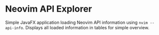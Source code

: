 # Neovim API Explorer

Simple JavaFX application loading Neovim API information using `nvim --api-info`. Displays all loaded information in tables for simple overview.
